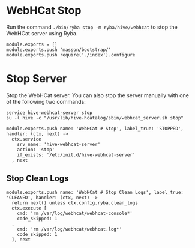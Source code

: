 
# WebHCat Stop

Run the command `./bin/ryba stop -m ryba/hive/webhcat` to stop the WebHCat
server using Ryba.

    module.exports = []
    module.exports.push 'masson/bootstrap/'
    module.exports.push require('./index').configure

# Stop Server

Stop the WebHCat server. You can also stop the server manually with one of the
following two commands:

```
service hive-webhcat-server stop
su -l hive -c "/usr/lib/hive-hcatalog/sbin/webhcat_server.sh stop"
```

    module.exports.push name: 'WebHCat # Stop', label_true: 'STOPPED', handler: (ctx, next) ->
      ctx.service
        srv_name: 'hive-webhcat-server'
        action: 'stop'
        if_exists: '/etc/init.d/hive-webhcat-server'
      , next


## Stop Clean Logs

    module.exports.push name: 'WebHCat # Stop Clean Logs', label_true: 'CLEANED', handler: (ctx, next) ->
      return next() unless ctx.config.ryba.clean_logs
      ctx.execute [
        cmd: 'rm /var/log/webhcat/webhcat-console*'
        code_skipped: 1
      ,
        cmd: 'rm /var/log/webhcat/webhcat.log*'
        code_skipped: 1
      ], next
